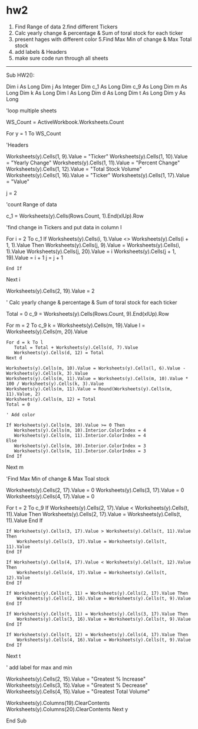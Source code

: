 # hw2

1. Find Range of data
2.find different Tickers 
3. Calc yearly change & percentage & Sum of toral stock for each ticker
4. present hages with different color
5.Find Max Min of change & Max Total stock
6. add labels & Headers 
7. make sure code run through all sheets


____________________________________________________________

Sub HW2():

Dim i As Long
Dim j As Integer
Dim c_1 As Long
Dim c_9 As Long
Dim m As Long
Dim k As Long
Dim l As Long
Dim d As Long
Dim t As Long
Dim y As Long

'loop multiple sheets

WS_Count = ActiveWorkbook.Worksheets.Count

For y = 1 To WS_Count

'Headers

Worksheets(y).Cells(1, 9).Value = "Ticker"
Worksheets(y).Cells(1, 10).Value = "Yearly Change"
Worksheets(y).Cells(1, 11).Value = "Percent Change"
Worksheets(y).Cells(1, 12).Value = "Total Stock Volume"
Worksheets(y).Cells(1, 16).Value = "Ticker"
Worksheets(y).Cells(1, 17).Value = "Value"

j = 2

'count Range of data

c_1 = Worksheets(y).Cells(Rows.Count, 1).End(xlUp).Row


'find change in Tickers and put data in column I

For i = 2 To c_1
    If Worksheets(y).Cells(i, 1).Value <> Worksheets(y).Cells(i + 1, 1).Value Then
        Worksheets(y).Cells(j, 9).Value = Worksheets(y).Cells(i, 1).Value
        Worksheets(y).Cells(j, 20).Value = i
        Worksheets(y).Cells(j + 1, 19).Value = i + 1
        j = j + 1
        
    End If
Next i

Worksheets(y).Cells(2, 19).Value = 2


' Calc yearly change & percentage & Sum of toral stock for each ticker

Total = 0
c_9 = Worksheets(y).Cells(Rows.Count, 9).End(xlUp).Row

For m = 2 To c_9
    k = Worksheets(y).Cells(m, 19).Value
    l = Worksheets(y).Cells(m, 20).Value
    
    For d = k To l
       Total = Total + Worksheets(y).Cells(d, 7).Value
       Worksheets(y).Cells(d, 12) = Total
    Next d

    Worksheets(y).Cells(m, 10).Value = Worksheets(y).Cells(l, 6).Value - Worksheets(y).Cells(k, 3).Value
    Worksheets(y).Cells(m, 11).Value = Worksheets(y).Cells(m, 10).Value * 100 / Worksheets(y).Cells(k, 3).Value
    Worksheets(y).Cells(m, 11).Value = Round(Worksheets(y).Cells(m, 11).Value, 2)
    Worksheets(y).Cells(m, 12) = Total
    Total = 0
    
    ' Add color
    
    If Worksheets(y).Cells(m, 10).Value >= 0 Then
       Worksheets(y).Cells(m, 10).Interior.ColorIndex = 4
       Worksheets(y).Cells(m, 11).Interior.ColorIndex = 4
    Else
       Worksheets(y).Cells(m, 10).Interior.ColorIndex = 3
       Worksheets(y).Cells(m, 11).Interior.ColorIndex = 3
    End If
    
Next m


'Find Max Min of change & Max Toal stock

Worksheets(y).Cells(2, 17).Value = 0
Worksheets(y).Cells(3, 17).Value = 0
Worksheets(y).Cells(4, 17).Value = 0

For t = 2 To c_9
    If Worksheets(y).Cells(2, 17).Value < Worksheets(y).Cells(t, 11).Value Then
        Worksheets(y).Cells(2, 17).Value = Worksheets(y).Cells(t, 11).Value
    End If
    
    If Worksheets(y).Cells(3, 17).Value > Worksheets(y).Cells(t, 11).Value Then
        Worksheets(y).Cells(3, 17).Value = Worksheets(y).Cells(t, 11).Value
    End If
    
    If Worksheets(y).Cells(4, 17).Value < Worksheets(y).Cells(t, 12).Value Then
        Worksheets(y).Cells(4, 17).Value = Worksheets(y).Cells(t, 12).Value
    End If
    
    If Worksheets(y).Cells(t, 11) = Worksheets(y).Cells(2, 17).Value Then
        Worksheets(y).Cells(2, 16).Value = Worksheets(y).Cells(t, 9).Value
    End If

    If Worksheets(y).Cells(t, 11) = Worksheets(y).Cells(3, 17).Value Then
        Worksheets(y).Cells(3, 16).Value = Worksheets(y).Cells(t, 9).Value
    End If
    
    If Worksheets(y).Cells(t, 12) = Worksheets(y).Cells(4, 17).Value Then
        Worksheets(y).Cells(4, 16).Value = Worksheets(y).Cells(t, 9).Value
    End If
Next t

' add label for max and min

Worksheets(y).Cells(2, 15).Value = "Greatest % Increase"
Worksheets(y).Cells(3, 15).Value = "Greatest % Decrease"
Worksheets(y).Cells(4, 15).Value = "Greatest Total Volume"

Worksheets(y).Columns(19).ClearContents
Worksheets(y).Columns(20).ClearContents
Next y

End Sub



